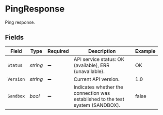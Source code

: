# PingResponse

Ping response.


## Fields

| Field                                                                          | Type                                                                           | Required                                                                       | Description                                                                    | Example                                                                        |
| ------------------------------------------------------------------------------ | ------------------------------------------------------------------------------ | ------------------------------------------------------------------------------ | ------------------------------------------------------------------------------ | ------------------------------------------------------------------------------ |
| `Status`                                                                       | *string*                                                                       | :heavy_minus_sign:                                                             | API service status: OK (available), ERR (unavailable).                         | OK                                                                             |
| `Version`                                                                      | *string*                                                                       | :heavy_minus_sign:                                                             | Current API version.                                                           | 1.0                                                                            |
| `Sandbox`                                                                      | *bool*                                                                         | :heavy_minus_sign:                                                             | Indicates whether the connection was established to the test system (SANDBOX). | false                                                                          |